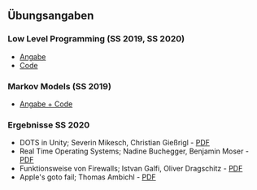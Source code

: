 ## Übungsangaben

### Low Level Programming (SS 2019, SS 2020)
- [Angabe](https://m-toman.github.io/osue_exercise1/)
- [Code](https://github.com/m-toman/osue_exercise1)

### Markov Models (SS 2019)
- [Angabe + Code](https://github.com/m-toman/osue_exercise2)

### Ergebnisse SS 2020

- DOTS in Unity; Severin Mikesch, Christian Gießrigl - [PDF](https://github.com/m-toman/fhwn-osne/blob/master/papers/DOTS%20in%20Unity.pdf)
- Real Time Operating Systems; Nadine Buchegger, Benjamin Moser - [PDF](https://github.com/m-toman/fhwn-osne/blob/master/papers/Real%20Time%20Operating%20Systems.pdf)
- Funktionsweise von Firewalls; Istvan Galfi, Oliver Dragschitz - [PDF](https://github.com/m-toman/fhwn-osne/blob/master/papers/Funktionsweise_Von_Firewalls.pdf)
- Apple's goto fail; Thomas Ambichl - [PDF](https://github.com/m-toman/fhwn-osne/blob/master/papers/Apple%20goto%20fail.pdf)
